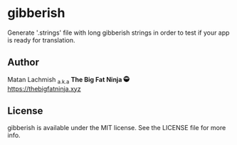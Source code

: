 # gibberish
Generate '.strings' file with long gibberish strings in order to test if your app is ready for translation.

## Author

Matan Lachmish <sub>a.k.a</sub> <b>The Big Fat Ninja</b> <img src="assets/TheBigFatNinja.png?raw=true" alt="The Big Fat Ninja" width="13"><br>
https://thebigfatninja.xyz

## License

gibberish is available under the MIT license. See the LICENSE file for more info.
